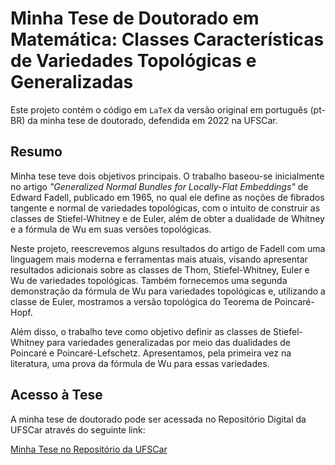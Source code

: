 # Minha Tese de Doutorado em Matemática: Classes Características de Variedades Topológicas e Generalizadas

Este projeto contém o código em `LaTeX` da versão original em português (pt-BR) da minha tese de doutorado, defendida em 2022 na UFSCar.

## Resumo

Minha tese teve dois objetivos principais. O trabalho baseou-se inicialmente no artigo *"Generalized Normal Bundles for Locally-Flat Embeddings"* de Edward Fadell, publicado em 1965, no qual ele define as noções de fibrados tangente e normal de variedades topológicas, com o intuito de construir as classes de Stiefel-Whitney e de Euler, além de obter a dualidade de Whitney e a fórmula de Wu em suas versões topológicas.

Neste projeto, reescrevemos alguns resultados do artigo de Fadell com uma linguagem mais moderna e ferramentas mais atuais, visando apresentar resultados adicionais sobre as classes de Thom, Stiefel-Whitney, Euler e Wu de variedades topológicas. Também fornecemos uma segunda demonstração da fórmula de Wu para variedades topológicas e, utilizando a classe de Euler, mostramos a versão topológica do Teorema de Poincaré-Hopf.

Além disso, o trabalho teve como objetivo definir as classes de Stiefel-Whitney para variedades generalizadas por meio das dualidades de Poincaré e Poincaré-Lefschetz. Apresentamos, pela primeira vez na literatura, uma prova da fórmula de Wu para essas variedades.

## Acesso à Tese

A minha tese de doutorado pode ser acessada no Repositório Digital da UFSCar através do seguinte link:

[Minha Tese no Repositório da UFSCar](https://repositorio.ufscar.br/items/3a2135ab-0507-4b86-986b-96b75b71e6c9)
